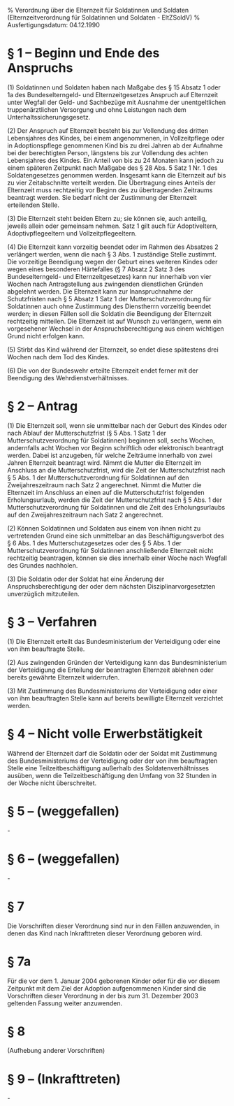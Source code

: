 % Verordnung über die Elternzeit für Soldatinnen und Soldaten  (Elternzeitverordnung für Soldatinnen und Soldaten - EltZSoldV)
% Ausfertigungsdatum: 04.12.1990
 
# § 1 – Beginn und Ende des Anspruchs

(1) Soldatinnen und Soldaten haben nach Maßgabe des § 15 Absatz 1 oder 1a des Bundeselterngeld- und Elternzeitgesetzes Anspruch auf Elternzeit unter Wegfall der Geld- und Sachbezüge mit Ausnahme der unentgeltlichen truppenärztlichen Versorgung und ohne Leistungen nach dem Unterhaltssicherungsgesetz.

(2) Der Anspruch auf Elternzeit besteht bis zur Vollendung des dritten Lebensjahres des Kindes, bei einem angenommenen, in Vollzeitpflege oder in Adoptionspflege genommenen Kind bis zu drei Jahren ab der Aufnahme bei der berechtigten Person, längstens bis zur Vollendung des achten Lebensjahres des Kindes. Ein Anteil von bis zu 24 Monaten kann jedoch zu einem späteren Zeitpunkt nach Maßgabe des § 28 Abs. 5 Satz 1 Nr. 1 des Soldatengesetzes genommen werden. Insgesamt kann die Elternzeit auf bis zu vier Zeitabschnitte verteilt werden. Die Übertragung eines Anteils der Elternzeit muss rechtzeitig vor Beginn des zu übertragenden Zeitraums beantragt werden. Sie bedarf nicht der Zustimmung der Elternzeit erteilenden Stelle.

(3) Die Elternzeit steht beiden Eltern zu; sie können sie, auch anteilig, jeweils allein oder gemeinsam nehmen. Satz 1 gilt auch für Adoptiveltern, Adoptivpflegeeltern und Vollzeitpflegeeltern.

(4) Die Elternzeit kann vorzeitig beendet oder im Rahmen des Absatzes 2 verlängert werden, wenn die nach § 3 Abs. 1 zuständige Stelle zustimmt. Die vorzeitige Beendigung wegen der Geburt eines weiteren Kindes oder wegen eines besonderen Härtefalles (§ 7 Absatz 2 Satz 3 des Bundeselterngeld- und Elternzeitgesetzes) kann nur innerhalb von vier Wochen nach Antragstellung aus zwingenden dienstlichen Gründen abgelehnt werden. Die Elternzeit kann zur Inanspruchnahme der Schutzfristen nach § 5 Absatz 1 Satz 1 der Mutterschutzverordnung für Soldatinnen auch ohne Zustimmung des Dienstherrn vorzeitig beendet werden; in diesen Fällen soll die Soldatin die Beendigung der Elternzeit rechtzeitig mitteilen. Die Elternzeit ist auf Wunsch zu verlängern, wenn ein vorgesehener Wechsel in der Anspruchsberechtigung aus einem wichtigen Grund nicht erfolgen kann.

(5) Stirbt das Kind während der Elternzeit, so endet diese spätestens drei Wochen nach dem Tod des Kindes.

(6) Die von der Bundeswehr erteilte Elternzeit endet ferner mit der Beendigung des Wehrdienstverhältnisses.

# § 2 – Antrag

(1) Die Elternzeit soll, wenn sie unmittelbar nach der Geburt des Kindes oder nach Ablauf der Mutterschutzfrist (§ 5 Abs. 1 Satz 1 der Mutterschutzverordnung für Soldatinnen) beginnen soll, sechs Wochen, andernfalls acht Wochen vor Beginn schriftlich oder elektronisch beantragt werden. Dabei ist anzugeben, für welche Zeiträume innerhalb von zwei Jahren Elternzeit beantragt wird. Nimmt die Mutter die Elternzeit im Anschluss an die Mutterschutzfrist, wird die Zeit der Mutterschutzfrist nach § 5 Abs. 1 der Mutterschutzverordnung für Soldatinnen auf den Zweijahreszeitraum nach Satz 2 angerechnet. Nimmt die Mutter die Elternzeit im Anschluss an einen auf die Mutterschutzfrist folgenden Erholungsurlaub, werden die Zeit der Mutterschutzfrist nach § 5 Abs. 1 der Mutterschutzverordnung für Soldatinnen und die Zeit des Erholungsurlaubs auf den Zweijahreszeitraum nach Satz 2 angerechnet.

(2) Können Soldatinnen und Soldaten aus einem von ihnen nicht zu vertretenden Grund eine sich unmittelbar an das Beschäftigungsverbot des § 6 Abs. 1 des Mutterschutzgesetzes oder des § 5 Abs. 1 der Mutterschutzverordnung für Soldatinnen anschließende Elternzeit nicht rechtzeitig beantragen, können sie dies innerhalb einer Woche nach Wegfall des Grundes nachholen.

(3) Die Soldatin oder der Soldat hat eine Änderung der Anspruchsberechtigung der oder dem nächsten Disziplinarvorgesetzten unverzüglich mitzuteilen.

# § 3 – Verfahren

(1) Die Elternzeit erteilt das Bundesministerium der Verteidigung oder eine von ihm beauftragte Stelle.

(2) Aus zwingenden Gründen der Verteidigung kann das Bundesministerium der Verteidigung die Erteilung der beantragten Elternzeit ablehnen oder bereits gewährte Elternzeit widerrufen.

(3) Mit Zustimmung des Bundesministeriums der Verteidigung oder einer von ihm beauftragten Stelle kann auf bereits bewilligte Elternzeit verzichtet werden.

# § 4 – Nicht volle Erwerbstätigkeit

Während der Elternzeit darf die Soldatin oder der Soldat mit Zustimmung des Bundesministeriums der Verteidigung oder der von ihm beauftragten Stelle eine Teilzeitbeschäftigung außerhalb des Soldatenverhältnisses ausüben, wenn die Teilzeitbeschäftigung den Umfang von 32 Stunden in der Woche nicht überschreitet.

# § 5 – (weggefallen)

\-

# § 6 – (weggefallen)

\-

# § 7

Die Vorschriften dieser Verordnung sind nur in den Fällen anzuwenden, in denen das Kind nach Inkrafttreten dieser Verordnung geboren wird.

# § 7a

Für die vor dem 1. Januar 2004 geborenen Kinder oder für die vor diesem Zeitpunkt mit dem Ziel der Adoption aufgenommenen Kinder sind die Vorschriften dieser Verordnung in der bis zum 31. Dezember 2003 geltenden Fassung weiter anzuwenden.

# § 8

(Aufhebung anderer Vorschriften)

# § 9 – (Inkrafttreten)

\-
